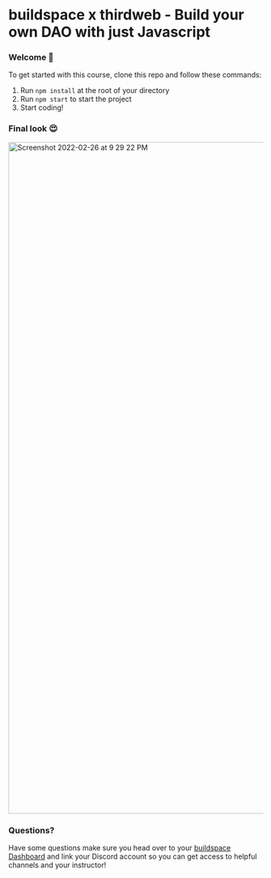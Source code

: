 # buildspace x thirdweb - Build your own DAO with just Javascript

### **Welcome 👋**
To get started with this course, clone this repo and follow these commands:

1. Run `npm install` at the root of your directory
2. Run `npm start` to start the project
3. Start coding!

### Final look 😍

<img width="1329" alt="Screenshot 2022-02-26 at 9 29 22 PM" src="https://user-images.githubusercontent.com/6328408/155850171-e407638b-8098-4d23-86a6-efe6327d9cec.png">


### **Questions?**
Have some questions make sure you head over to your [buildspace Dashboard](https://app.buildspace.so/projects/COb520aae3-7925-42f4-a5e7-eaf718933766) and link your Discord account so you can get access to helpful channels and your instructor!
